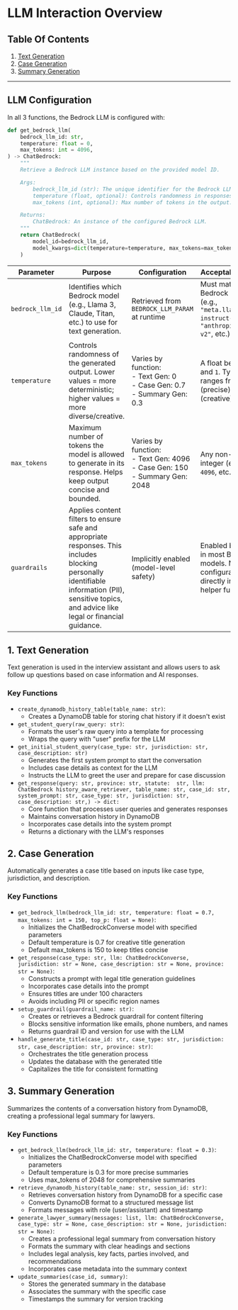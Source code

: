 # LLM Interaction Overview

## Table Of Contents
1. [Text Generation](#1-text-generation)
2. [Case Generation](#2-case-generation)
3. [Summary Generation](#3-summary-generation)

---

## LLM Configuration
In all 3 functions, the Bedrock LLM is configured with:

```python
def get_bedrock_llm(
    bedrock_llm_id: str,
    temperature: float = 0,
    max_tokens: int = 4096,
) -> ChatBedrock:
    """
    Retrieve a Bedrock LLM instance based on the provided model ID.

    Args:
        bedrock_llm_id (str): The unique identifier for the Bedrock LLM model.
        temperature (float, optional): Controls randomness in responses. Defaults to 0.
        max_tokens (int, optional): Max number of tokens in the output. Defaults to 4096.

    Returns:
        ChatBedrock: An instance of the configured Bedrock LLM.
    """
    return ChatBedrock(
        model_id=bedrock_llm_id,
        model_kwargs=dict(temperature=temperature, max_tokens=max_tokens),
    )
```

| Parameter        | Purpose                                                                                                                                                                                                                              | Configuration                                         | Acceptable Values                                                                                          | Location                                                         |
|------------------|--------------------------------------------------------------------------------------------------------------------------------------------------------------------------------------------------------------------------------------|-------------------------------------------------------|------------------------------------------------------------------------------------------------------------|------------------------------------------------------------------|
| `bedrock_llm_id` | Identifies which Bedrock model (e.g., Llama 3, Claude, Titan, etc.) to use for text generation.                                                                                                                                      | Retrieved from `BEDROCK_LLM_PARAM` at runtime         | Must match a valid Bedrock model ID (e.g., `"meta.llama3-70b-instruct-v1"`, `"anthropic.claude-v2"`, etc.) | All three Lambda functions (`get_bedrock_llm()`) |
| `temperature`     | Controls randomness of the generated output. Lower values = more deterministic; higher values = more diverse/creative.                                                                                                              | Varies by function:<br>- Text Gen: 0<br>- Case Gen: 0.7<br>- Summary Gen: 0.3                                                 | A float between `0` and `1`. Typically ranges from `0.0` (precise) to `1.0` (creative).                     | All three Lambda functions (`get_bedrock_llm()`) |
| `max_tokens`      | Maximum number of tokens the model is allowed to generate in its response. Helps keep output concise and bounded.                                                                                                                   | Varies by function:<br>- Text Gen: 4096<br>- Case Gen: 150<br>- Summary Gen: 2048                                                 | Any non-negative integer (e.g., `1`, `50`, `4096`, etc.).                                                  | All three Lambda functions (`get_bedrock_llm()`) |
| `guardrails`      | Applies content filters to ensure safe and appropriate responses. This includes blocking personally identifiable information (PII), sensitive topics, and advice like legal or financial guidance.                                  | Implicitly enabled (model-level safety)               | Enabled by default in most Bedrock models. Not configurable directly in the helper function.               | Enforced at the model level — not explicitly set in code         |


## 1. Text Generation

Text generation is used in the interview assistant and allows users to ask follow up questions based on case information and AI responses. 

### Key Functions
- `create_dynamodb_history_table(table_name: str)`:
    - Creates a DynamoDB table for storing chat history if it doesn't exist
- `get_student_query(raw_query: str)`:
    - Formats the user's raw query into a template for processing
    - Wraps the query with "user" prefix for the LLM
- `get_initial_student_query(case_type: str, jurisdiction: str, case_description: str)`
    - Generates the first system prompt to start the conversation
    - Includes case details as context for the LLM
    - Instructs the LLM to greet the user and prepare for case discussion
- `get_response(query: str, province: str, statute:  str, llm: ChatBedrock history_aware_retriever, table_name: str, case_id: str, system_prompt: str, case_type: str, jurisdiction: str, case_description: str,) -> dict:`
    - Core function that processes user queries and generates responses
    - Maintains conversation history in DynamoDB
    - Incorporates case details into the system prompt
    - Returns a dictionary with the LLM's responses

## 2. Case Generation

Automatically generates a case title based on inputs like case type, jurisdiction, and description.

### Key Functions
- `get_bedrock_llm(bedrock_llm_id: str, temperature: float = 0.7, max_tokens: int = 150, top_p: float = None)`:
    - Initializes the ChatBedrockConverse model with specified parameters
    - Default temperature is 0.7 for creative title generation
    - Default max_tokens is 150 to keep titles concise
- `get_response(case_type: str, llm: ChatBedrockConverse, jurisdiction: str = None, case_description: str = None, province: str = None)`:
    - Constructs a prompt with legal title generation guidelines
    - Incorporates case details into the prompt
    - Ensures titles are under 100 characters
    - Avoids including PII or specific region names
- `setup_guardrail(guardrail_name: str)`:
    - Creates or retrieves a Bedrock guardrail for content filtering
    - Blocks sensitive information like emails, phone numbers, and names
    - Returns guardrail ID and version for use with the LLM
- `handle_generate_title(case_id: str, case_type: str, jurisdiction: str, case_description: str, province: str)`:
    - Orchestrates the title generation process
    - Updates the database with the generated title
    - Capitalizes the title for consistent formatting


## 3. Summary Generation

Summarizes the contents of a conversation history from DynamoDB, creating a professional legal summary for lawyers.

### Key Functions
- `get_bedrock_llm(bedrock_llm_id: str, temperature: float = 0.3)`:
    - Initializes the ChatBedrockConverse model with specified parameters
    - Default temperature is 0.3 for more precise summaries
    - Uses max_tokens of 2048 for comprehensive summaries
- `retrieve_dynamodb_history(table_name: str, session_id: str)`:
    - Retrieves conversation history from DynamoDB for a specific case
    - Converts DynamoDB format to a structured message list
    - Formats messages with role (user/assistant) and timestamp
- `generate_lawyer_summary(messages: list, llm: ChatBedrockConverse, case_type: str = None, case_description: str = None, jurisdiction: str = None)`:
    - Creates a professional legal summary from conversation history
    - Formats the summary with clear headings and sections
    - Includes legal analysis, key facts, parties involved, and recommendations
    - Incorporates case metadata into the summary context
- `update_summaries(case_id, summary)`:
    - Stores the generated summary in the database
    - Associates the summary with the specific case
    - Timestamps the summary for version tracking


